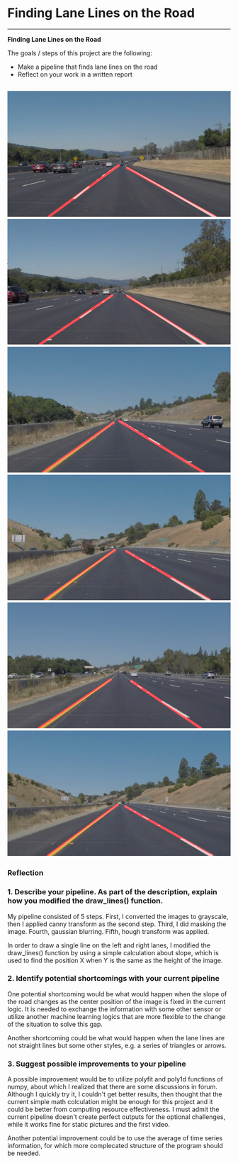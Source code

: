 # **Finding Lane Lines on the Road** 

---

**Finding Lane Lines on the Road**

The goals / steps of this project are the following:
* Make a pipeline that finds lane lines on the road
* Reflect on your work in a written report


[//]: # (Image References)

![image1](./test_images_output/solidWhiteCurve.jpg)
![image2](./test_images_output/solidWhiteRight.jpg)
![image3](./test_images_output/solidYellowCurve.jpg)
![image4](./test_images_output/solidYellowCurve2.jpg)
![image5](./test_images_output/solidYellowLeft.jpg)
![image6](./test_images_output/whiteCarLaneSwitch.jpg)
---

### Reflection

### 1. Describe your pipeline. As part of the description, explain how you modified the draw_lines() function.

My pipeline consisted of 5 steps. First, I converted the images to grayscale, then I applied canny transform as the second step. Third, I did masking the image. Fourth, gaussian blurring. Fifth, hough transform was applied.

In order to draw a single line on the left and right lanes, I modified the draw_lines() function by using a simple calculation about slope, which is used to find the position X when Y is the same as the height of the image.


### 2. Identify potential shortcomings with your current pipeline


One potential shortcoming would be what would happen when the slope of the road changes as the center position of the image is fixed in the current logic. It is needed to exchange the information with some other sensor or utilize another machine learning logics that are more flexible to the change of the situation to solve this gap.

Another shortcoming could be what would happen when the lane lines are not straight lines but some other styles, e.g. a series of triangles or arrows.


### 3. Suggest possible improvements to your pipeline

A possible improvement would be to utilize polyfit and poly1d functions of numpy, about which I realized that there are some discussions in forum. Although I quickly try it, I couldn't get better results, then thought that the current simple math colculation might be enough for this project and it could be better from computing resource effectiveness. I must admit the current pipeline doesn't create perfect outputs for the optional challenges, while it works fine for static pictures and the first video.

Another potential improvement could be to use the average of time series information, for which more complecated structure of the program should be needed.
